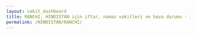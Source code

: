 ```yaml
---
layout: vakit_dashboard
title: RANCHI, HINDISTAN için iftar, namaz vakitleri ve hava durumu - ilçe/eyalet seç
permalink: /HINDISTAN/RANCHI/
---
```


<script type="text/javascript">
  var GLOBAL_COUNTRY = 'HINDISTAN';
  var GLOBAL_CITY = 'RANCHI';
  var GLOBAL_STATE = '';
  var lat = 72;
  var lon = 21;
</script>
